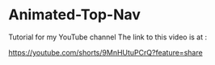 # Animated-Top-Nav 
Tutorial for my YouTube channel 
The link to this video is at : 

https://youtube.com/shorts/9MnHUtuPCrQ?feature=share
